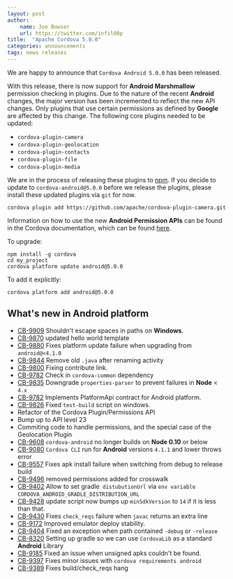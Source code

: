 ```yaml
---
layout: post
author:
    name: Joe Bowser
    url: https://twitter.com/infil00p
title:  "Apache Cordova 5.0.0"
categories: announcements
tags: news releases
---
```


We are happy to announce that `Cordova Android 5.0.0` has been released.

With this release, there is now support for **Android Marshmallow** permission checking in plugins. Due to the nature of the recent **Android** changes, the major version has been incremented to reflect the new API changes.  Only plugins that use certain permissions as defined by **Google** are affected by this change. The following core plugins needed to be updated:
* `cordova-plugin-camera`
* `cordova-plugin-geolocation`
* `cordova-plugin-contacts`
* `cordova-plugin-file`
* `cordova-plugin-media`

We are in the process of releasing these plugins to [npm](https://www.npmjs.com/). If you decide to update to `cordova-android@5.0.0` before we release the plugins, please install these updated plugins via `git` for now.

    cordova plugin add https://github.com/apache/cordova-plugin-camera.git

Information on how to use the new **Android Permission APIs** can be found in the Cordova documentation, which can be found [here](http://cordova.apache.org/docs/en/latest/guide/platforms/android/plugin.html).

To upgrade:

    npm install -g cordova
    cd my_project
    cordova platform update android@5.0.0

To add it explicitly:

    cordova platform add android@5.0.0

<!--more-->
## What's new in Android platform
* [CB-9909](https://issues.apache.org/jira/browse/CB-9909) Shouldn't escape spaces in paths on **Windows**.
* [CB-9870](https://issues.apache.org/jira/browse/CB-9870) updated hello world template
* [CB-9880](https://issues.apache.org/jira/browse/CB-9880) Fixes platform update failure when upgrading from `android@<4.1.0`
* [CB-9844](https://issues.apache.org/jira/browse/CB-9844) Remove old `.java` after renaming activity
* [CB-9800](https://issues.apache.org/jira/browse/CB-9800)  Fixing contribute link.
* [CB-9782](https://issues.apache.org/jira/browse/CB-9782)  Check in `cordova-common` dependency
* [CB-9835](https://issues.apache.org/jira/browse/CB-9909) Downgrade `properties-parser` to prevent failures in **Node** < `4.x`
* [CB-9782](https://issues.apache.org/jira/browse/CB-9782)  Implements PlatformApi contract for Android platform.
* [CB-9826](https://issues.apache.org/jira/browse/CB-9826)  Fixed `test-build` script on windows.
* Refactor of the Cordova Plugin/Permissions API
* Bump up to API level 23
* Commiting code to handle permissions, and the special case of the Geolocation Plugin
* [CB-9608](https://issues.apache.org/jira/browse/CB-9608) `cordova-android` no longer builds on **Node 0.10** or below
* [CB-9080](https://issues.apache.org/jira/browse/CB-9080) `Cordova CLI` run for **Android** versions `4.1.1` and lower throws error
* [CB-9557](https://issues.apache.org/jira/browse/CB-9557) Fixes apk install failure when switching from debug to release build
* [CB-9496](https://issues.apache.org/jira/browse/CB-9496) removed permissions added for crosswalk
* [CB-9402](https://issues.apache.org/jira/browse/CB-9402)  Allow to set gradle` distubutionUrl` via `env variable` `CORDOVA_ANDROID_GRADLE_DISTRIBUTION_URL`
* [CB-9428](https://issues.apache.org/jira/browse/CB-9428)  update script now bumps up `minSdkVersion` to `14` if it is less than that.
* [CB-9430](https://issues.apache.org/jira/browse/CB-9430)  Fixes `check_reqs` failure when `javac` returns an extra line
* [CB-9172](https://issues.apache.org/jira/browse/CB-9172)  Improved emulator deploy stability. 
* [CB-9404](https://issues.apache.org/jira/browse/CB-9409)  Fixed an exception when path contained `-debug` or `-release`
* [CB-8320](https://issues.apache.org/jira/browse/CB-8320)  Setting up gradle so we can use `CordovaLib` as a standard **Android** Library
* [CB-9185](https://issues.apache.org/jira/browse/CB-9185)  Fixed an issue when unsigned apks couldn't be found.
* [CB-9397](https://issues.apache.org/jira/browse/CB-9397)  Fixes minor issues with `cordova requirements android`
* [CB-9389](https://issues.apache.org/jira/browse/CB-9389)  Fixes build/check_reqs hang
